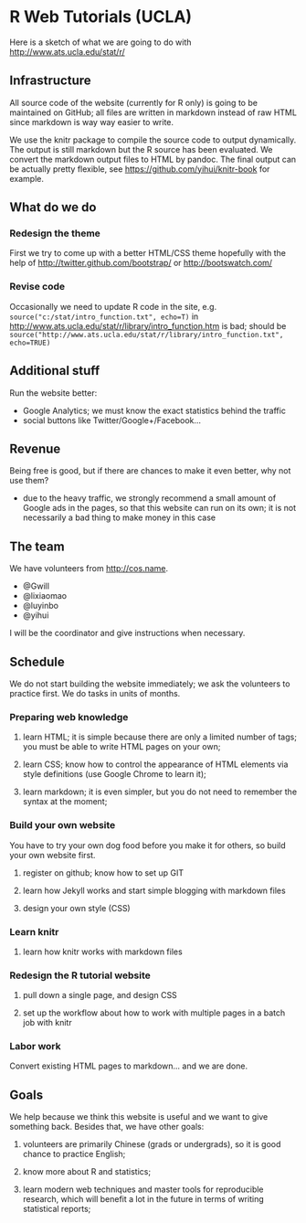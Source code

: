 # R Web Tutorials (UCLA)

Here is a sketch of what we are going to do with http://www.ats.ucla.edu/stat/r/

## Infrastructure

All source code of the website (currently for R only) is going to be maintained on GitHub; all files are written in markdown instead of raw HTML since markdown is way way easier to write.

We use the knitr package to compile the source code to output dynamically. The output is still markdown but the R source has been evaluated. We convert the markdown output files to HTML by pandoc. The final output can be actually pretty flexible, see https://github.com/yihui/knitr-book for example.

## What do we do

### Redesign the theme

First we try to come up with a better HTML/CSS theme hopefully with the help of http://twitter.github.com/bootstrap/ or http://bootswatch.com/

### Revise code

Occasionally we need to update R code in the site, e.g. `source("c:/stat/intro_function.txt", echo=T)` in <http://www.ats.ucla.edu/stat/r/library/intro_function.htm> is bad; should be `source("http://www.ats.ucla.edu/stat/r/library/intro_function.txt", echo=TRUE)`

## Additional stuff

Run the website better:

* Google Analytics; we must know the exact statistics behind the traffic
* social buttons like Twitter/Google+/Facebook...

## Revenue

Being free is good, but if there are chances to make it even better, why not use them?

* due to the heavy traffic, we strongly recommend a small amount of Google ads in the pages, so that this website can run on its own; it is not necessarily a bad thing to make money in this case

## The team

We have volunteers from http://cos.name.

- @Gwill
- @lixiaomao
- @luyinbo
- @yihui

I will be the coordinator and give instructions when necessary.

## Schedule

We do not start building the website immediately; we ask the volunteers to practice first. We do tasks in units of months.

### Preparing web knowledge

1. learn HTML; it is simple because there are only a limited number of tags; you must be able to write HTML pages on your own;

2. learn CSS; know how to control the appearance of HTML elements via style definitions (use Google Chrome to learn it);

3. learn markdown; it is even simpler, but you do not need to remember the syntax at the moment;

### Build your own website

You have to try your own dog food before you make it for others, so build your own website first.

1. register on github; know how to set up GIT

2. learn how Jekyll works and start simple blogging with markdown files

3. design your own style (CSS)

### Learn knitr

1. learn how knitr works with markdown files

### Redesign the R tutorial website

1. pull down a single page, and design CSS

2. set up the workflow about how to work with multiple pages in a batch job with knitr

### Labor work

Convert existing HTML pages to markdown... and we are done.

## Goals

We help because we think this website is useful and we want to give something back. Besides that, we have other goals:

1. volunteers are primarily Chinese (grads or undergrads), so it is good chance to practice English;

2. know more about R and statistics;

3. learn modern web techniques and master tools for reproducible research, which will benefit a lot in the future in terms of writing statistical reports;
